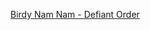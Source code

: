 ---
layout: post
wordpress_id: 1586
wordpress_url: http://noesbueno.com/archives/1586
date: '2013-03-05 13:54:43 -0600'
date_gmt: '2013-03-05 18:54:43 -0600'
body: |
  <p><a href="http://vimeo.com/59528715">Birdy Nam Nam - Defiant Order</a></p>
---